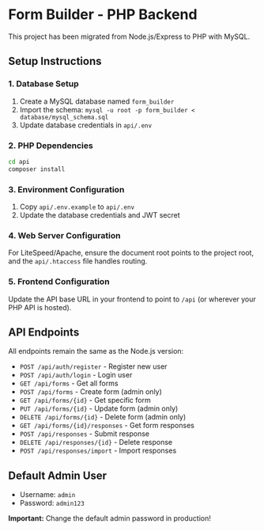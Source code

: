 # Form Builder - PHP Backend

This project has been migrated from Node.js/Express to PHP with MySQL.

## Setup Instructions

### 1. Database Setup
1. Create a MySQL database named `form_builder`
2. Import the schema: `mysql -u root -p form_builder < database/mysql_schema.sql`
3. Update database credentials in `api/.env`

### 2. PHP Dependencies
```bash
cd api
composer install
```

### 3. Environment Configuration
1. Copy `api/.env.example` to `api/.env`
2. Update the database credentials and JWT secret

### 4. Web Server Configuration
For LiteSpeed/Apache, ensure the document root points to the project root, and the `api/.htaccess` file handles routing.

### 5. Frontend Configuration
Update the API base URL in your frontend to point to `/api` (or wherever your PHP API is hosted).

## API Endpoints

All endpoints remain the same as the Node.js version:

- `POST /api/auth/register` - Register new user
- `POST /api/auth/login` - Login user
- `GET /api/forms` - Get all forms
- `POST /api/forms` - Create form (admin only)
- `GET /api/forms/{id}` - Get specific form
- `PUT /api/forms/{id}` - Update form (admin only)
- `DELETE /api/forms/{id}` - Delete form (admin only)
- `GET /api/forms/{id}/responses` - Get form responses
- `POST /api/responses` - Submit response
- `DELETE /api/responses/{id}` - Delete response
- `POST /api/responses/import` - Import responses

## Default Admin User
- Username: `admin`
- Password: `admin123`

**Important:** Change the default admin password in production!